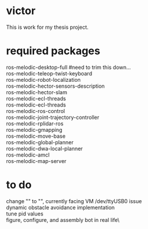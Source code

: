 # victor
This is work for my thesis project.

# required packages
ros-melodic-desktop-full #need to trim this down...\
ros-melodic-teleop-twist-keyboard\
ros-melodic-robot-localization\
ros-melodic-hector-sensors-description\
ros-melodic-hector-slam\
ros-melodic-ecl-threads\
ros-melodic-ecl-threads\
ros-melodic-ros-control\
ros-melodic-joint-trajectory-controller\
ros-melodic-rplidar-ros\
ros-melodic-gmapping\
ros-melodic-move-base\
ros-melodic-global-planner\
ros-melodic-dwa-local-planner\
ros-melodic-amcl\
ros-melodic-map-server

# to do
change "<arg name="laser" default="sim"/>" to "<arg name="laser" default="rplidar"/>", currently facing VM /dev/ttyUSB0 issue\
dynamic obstacle avoidance implementation\
tune pid values\
figure, configure, and assembly bot in real life\
